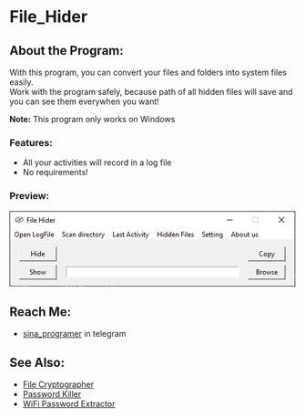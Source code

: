 # File_Hider

## About the Program:
With this program, you can convert your files and folders into system files easily. <br>
Work with the program safely, because path of all hidden files will save and you can see them everywhen you want!

**Note:** This program only works on Windows

### Features:
- All your activities will record in a log file
- No requirements!

### Preview:
![preview](/Files/preview.png)

## Reach Me:
- [sina_programer](https://t.me/sina_programer) in telegram

## See Also:
- [File Cryptographer](https://github.com/sina-programer/File_Cryptographer)
- [Password Killer](https://github.com/sina-programer/File_Cryptographer)
- [WiFi Password Extractor](https://github.com/sina-programer/WiFi_Password_Extractor)
